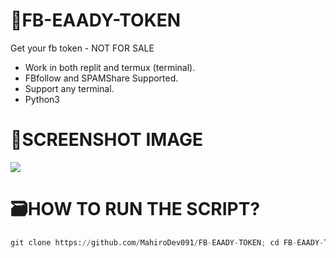 # 🎫FB-EAADY-TOKEN
Get your fb token - NOT FOR SALE

- Work in both replit and termux (terminal).
- FBfollow and SPAMShare Supported.
- Support any terminal.
- Python3

# 📎SCREENSHOT IMAGE
<image src="IMG_20231110_182212.JPG">

# 🗃HOW TO RUN THE SCRIPT?
```python
git clone https://github.com/MahiroDev091/FB-EAADY-TOKEN; cd FB-EAADY-TOKEN; pip3 install pycryptodome; pip3 install requests; python3 tok.py
```


